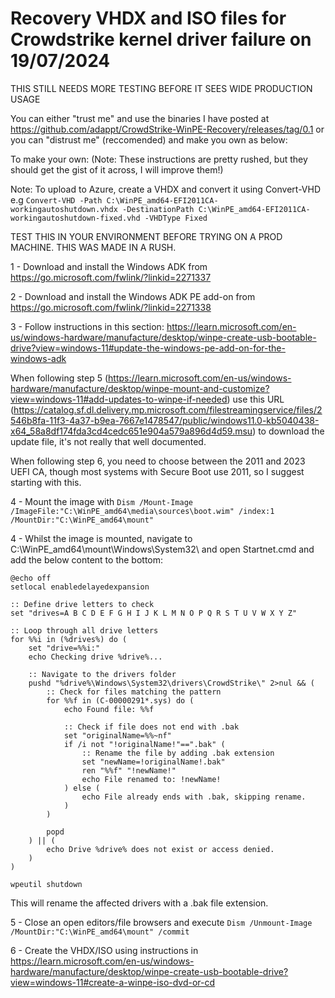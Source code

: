 # Recovery VHDX and ISO files for Crowdstrike kernel driver failure on 19/07/2024

THIS STILL NEEDS MORE TESTING BEFORE IT SEES WIDE PRODUCTION USAGE

You can either "trust me" and use the binaries I have posted at https://github.com/adappt/CrowdStrike-WinPE-Recovery/releases/tag/0.1 or you can "distrust me" (reccomended) and make you own as below:

To make your own: (Note: These instructions are pretty rushed, but they should get the gist of it across, I will improve them!)

Note: To upload to Azure, create a VHDX and convert it using Convert-VHD e.g ```Convert-VHD -Path C:\WinPE_amd64-EFI2011CA-workingautoshutdown.vhdx -DestinationPath C:\WinPE_amd64-EFI2011CA-workingautoshutdown-fixed.vhd -VHDType Fixed```

TEST THIS IN YOUR ENVIRONMENT BEFORE TRYING ON A PROD MACHINE. THIS WAS MADE IN A RUSH.

1 - Download and install the Windows ADK from https://go.microsoft.com/fwlink/?linkid=2271337

2 - Download and install the Windows ADK PE add-on from https://go.microsoft.com/fwlink/?linkid=2271338

3 - Follow instructions in this section: https://learn.microsoft.com/en-us/windows-hardware/manufacture/desktop/winpe-create-usb-bootable-drive?view=windows-11#update-the-windows-pe-add-on-for-the-windows-adk

When following step 5 (https://learn.microsoft.com/en-us/windows-hardware/manufacture/desktop/winpe-mount-and-customize?view=windows-11#add-updates-to-winpe-if-needed) use this URL (https://catalog.sf.dl.delivery.mp.microsoft.com/filestreamingservice/files/2546b8fa-11f3-4a37-b9ea-7667e1478547/public/windows11.0-kb5040438-x64_58a8df174fda3cd4cedc651e904a579a896d4d59.msu) to download the update file, it's not really that well documented.

When following step 6, you need to choose between the 2011 and 2023 UEFI CA, though most systems with Secure Boot use 2011, so I suggest starting with this.

4 - Mount the image with ```Dism /Mount-Image /ImageFile:"C:\WinPE_amd64\media\sources\boot.wim" /index:1 /MountDir:"C:\WinPE_amd64\mount"```

4 - Whilst the image is mounted, navigate to C:\WinPE_amd64\mount\Windows\System32\ and open Startnet.cmd and add the below content to the bottom:

```
@echo off
setlocal enabledelayedexpansion

:: Define drive letters to check
set "drives=A B C D E F G H I J K L M N O P Q R S T U V W X Y Z"

:: Loop through all drive letters
for %%i in (%drives%) do (
    set "drive=%%i:"
    echo Checking drive %drive%...
    
    :: Navigate to the drivers folder
    pushd "%drive%\Windows\System32\drivers\CrowdStrike\" 2>nul && (
        :: Check for files matching the pattern
        for %%f in (C-00000291*.sys) do (
            echo Found file: %%f
            
            :: Check if file does not end with .bak
            set "originalName=%%~nf"
            if /i not "!originalName!"==".bak" (
                :: Rename the file by adding .bak extension
                set "newName=!originalName!.bak"
                ren "%%f" "!newName!"
                echo File renamed to: !newName!
            ) else (
                echo File already ends with .bak, skipping rename.
            )
        )
        
        popd
    ) || (
        echo Drive %drive% does not exist or access denied.
    )
)

wpeutil shutdown
```

This will rename the affected drivers with a .bak file extension.

5 - Close an open editors/file browsers and execute ```Dism /Unmount-Image /MountDir:"C:\WinPE_amd64\mount" /commit```

6 - Create the VHDX/ISO using instructions in https://learn.microsoft.com/en-us/windows-hardware/manufacture/desktop/winpe-create-usb-bootable-drive?view=windows-11#create-a-winpe-iso-dvd-or-cd
